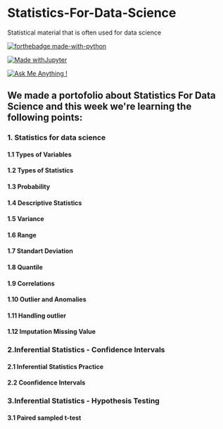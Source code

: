 # Statistics-For-Data-Science
Statistical material that is often used for data science

[![forthebadge made-with-python](http://ForTheBadge.com/images/badges/made-with-python.svg)](https://www.python.org/)

[![Made withJupyter](https://img.shields.io/badge/Made%20with-Jupyter-orange?style=for-the-badge&logo=Jupyter)](https://jupyter.org/try)

[![Ask Me Anything !](https://img.shields.io/badge/Ask%20me-anything-1abc9c.svg)](https://GitHub.com/Naereen/ama)

## We made a portofolio about Statistics For Data Science and this week we're learning the following points:
### 1. Statistics for data science
#### 1.1 Types of Variables
#### 1.2 Types of Statistics
#### 1.3 Probability
#### 1.4 Descriptive Statistics
#### 1.5 Variance 
#### 1.6 Range
#### 1.7 Standart Deviation 
#### 1.8 Quantile
#### 1.9 Correlations
#### 1.10 Outlier and Anomalies
#### 1.11 Handling outlier
#### 1.12 Imputation Missing Value

### 2.Inferential Statistics - Confidence Intervals
#### 2.1 Inferential Statistics Practice
#### 2.2 Coonfidence Intervals

### 3.Inferential Statistics - Hypothesis Testing
#### 3.1 Paired sampled t-test
